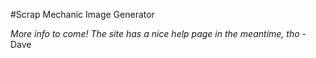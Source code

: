 #Scrap Mechanic Image Generator

*More info to come! The site has a nice help page in the meantime, tho*
-Dave 
